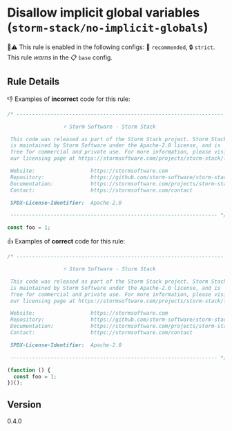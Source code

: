 # Disallow implicit global variables (`storm-stack/no-implicit-globals`)

💼⚠️ This rule is enabled in the following configs: 🌟 `recommended`, 🔒
`strict`. This rule _warns_ in the 📋 `base` config.

<!-- end auto-generated rule header -->

## Rule Details

👎 Examples of **incorrect** code for this rule:

```js
/* -------------------------------------------------------------------

                  ⚡ Storm Software - Storm Stack

 This code was released as part of the Storm Stack project. Storm Stack
 is maintained by Storm Software under the Apache-2.0 license, and is
 free for commercial and private use. For more information, please visit
 our licensing page at https://stormsoftware.com/projects/storm-stack/license.

 Website:                  https://stormsoftware.com
 Repository:               https://github.com/storm-software/storm-stack
 Documentation:            https://stormsoftware.com/projects/storm-stack/docs
 Contact:                  https://stormsoftware.com/contact

 SPDX-License-Identifier:  Apache-2.0

 ------------------------------------------------------------------- */

const foo = 1;
```

👍 Examples of **correct** code for this rule:

```js
/* -------------------------------------------------------------------

                  ⚡ Storm Software - Storm Stack

 This code was released as part of the Storm Stack project. Storm Stack
 is maintained by Storm Software under the Apache-2.0 license, and is
 free for commercial and private use. For more information, please visit
 our licensing page at https://stormsoftware.com/projects/storm-stack/license.

 Website:                  https://stormsoftware.com
 Repository:               https://github.com/storm-software/storm-stack
 Documentation:            https://stormsoftware.com/projects/storm-stack/docs
 Contact:                  https://stormsoftware.com/contact

 SPDX-License-Identifier:  Apache-2.0

 ------------------------------------------------------------------- */

(function () {
  const foo = 1;
})();
```

## Version

0.4.0
